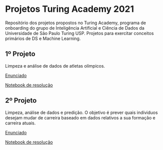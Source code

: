 # Projetos Turing Academy 2021
 Repositório dos projetos propostos no Turing Academy, programa de onboarding do grupo de Inteligência Artificial e Ciência de Dados da Universidade de São Paulo Turing USP. Projetos para exercitar conceitos primários de DS e Machine Learning.
 
 ## 1º Projeto
 Limpeza e análise de dados de atletas olímpicos.
 
 [Enunciado](https://github.com/IzabelaMarina/Projetos-Turing-Academy/blob/main/Projeto%201%20-%20An%C3%A1lise%20e%20Limpeza%20de%20Dados.pdf)
 
 [Notebook de resolução](https://github.com/IzabelaMarina/Projetos-Turing-Academy/blob/main/Projeto1TA.ipynb)
 
 ## 2º Projeto
 Limpeza, análise de dados e predição. O objetivo é prever quais indíviduos desejam mudar de carreira baseado em dados relativos a sua formação e carreira atuais.
 
 [Enunciado](https://github.com/IzabelaMarina/Projetos-Turing-Academy/blob/main/Projeto%202_%20an%C3%A1lise%2C%20limpeza%20e%20predi%C3%A7%C3%A3o%20de%20dados.pdf)
 
 [Notebook de resolução](https://github.com/IzabelaMarina/Projetos-Turing-Academy/blob/main/Projeto2TA.ipynb)
 
 
